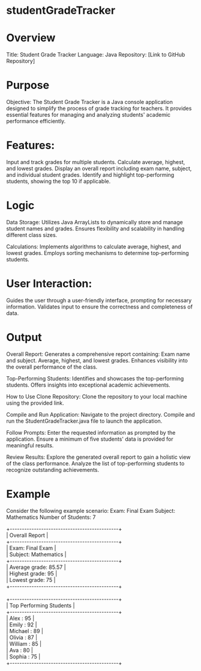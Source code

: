 # studentGradeTracker


# Overview
Title: Student Grade Tracker
Language: Java
Repository: [Link to GitHub Repository]

# Purpose
Objective: The Student Grade Tracker is a Java console application designed to simplify the process of grade tracking for teachers. It provides essential features for managing and analyzing students' academic performance efficiently.

# Features:
Input and track grades for multiple students.
Calculate average, highest, and lowest grades.
Display an overall report including exam name, subject, and individual student grades.
Identify and highlight top-performing students, showing the top 10 if applicable.

# Logic
Data Storage:
Utilizes Java ArrayLists to dynamically store and manage student names and grades.
Ensures flexibility and scalability in handling different class sizes.

Calculations:
Implements algorithms to calculate average, highest, and lowest grades.
Employs sorting mechanisms to determine top-performing students.

# User Interaction:
Guides the user through a user-friendly interface, prompting for necessary information.
Validates input to ensure the correctness and completeness of data.

# Output
Overall Report:
Generates a comprehensive report containing:
Exam name and subject.
Average, highest, and lowest grades.
Enhances visibility into the overall performance of the class.

Top-Performing Students:
Identifies and showcases the top-performing students.
Offers insights into exceptional academic achievements.

How to Use
Clone Repository:
Clone the repository to your local machine using the provided link.

Compile and Run Application:
Navigate to the project directory.
Compile and run the StudentGradeTracker.java file to launch the application.

Follow Prompts:
Enter the requested information as prompted by the application.
Ensure a minimum of five students' data is provided for meaningful results.

Review Results:
Explore the generated overall report to gain a holistic view of the class performance.
Analyze the list of top-performing students to recognize outstanding achievements.

# Example
Consider the following example scenario:
Exam: Final Exam
Subject: Mathematics
Number of Students: 7

+---------------------------------------------+<br>
|                 Overall Report               |<br>
+---------------------------------------------+<br>
| Exam: Final Exam                             |<br>
| Subject: Mathematics                         |<br>
+---------------------------------------------+<br>
| Average grade: 85.57                         |<br>
| Highest grade: 95                            |<br>
| Lowest grade: 75                             |<br>
+---------------------------------------------+<br>
<br>
+---------------------------------------------+<br>
|             Top Performing Students          |<br>
+---------------------------------------------+<br>
| Alex            : 95                         |<br>
| Emily           : 92                         |<br>
| Michael         : 89                         |<br>
| Olivia          : 87                         |<br>
| William         : 85                         |<br>
| Ava             : 80                         |<br>
| Sophia          : 75                         |<br>
+---------------------------------------------+<br>
